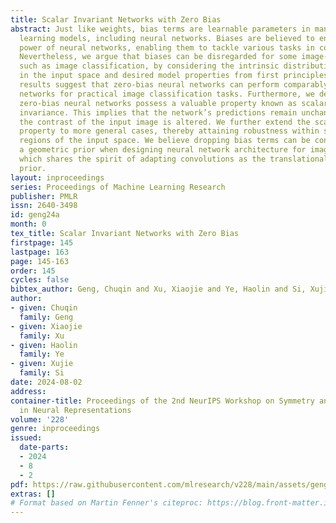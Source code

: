 ```yaml
---
title: Scalar Invariant Networks with Zero Bias
abstract: Just like weights, bias terms are learnable parameters in many popular machine
  learning models, including neural networks. Biases are believed to enhance the representational
  power of neural networks, enabling them to tackle various tasks in computer vision.
  Nevertheless, we argue that biases can be disregarded for some image-related tasks
  such as image classification, by considering the intrinsic distribution of images
  in the input space and desired model properties from first principles. Our empirical
  results suggest that zero-bias neural networks can perform comparably to normal
  networks for practical image classification tasks. Furthermore, we demonstrate that
  zero-bias neural networks possess a valuable property known as scalar (multiplicative)
  invariance. This implies that the network’s predictions remain unchanged even when
  the contrast of the input image is altered. We further extend the scalar invariance
  property to more general cases, thereby attaining robustness within specific convex
  regions of the input space. We believe dropping bias terms can be considered as
  a geometric prior when designing neural network architecture for image classification,
  which shares the spirit of adapting convolutions as the translational invariance
  prior.
layout: inproceedings
series: Proceedings of Machine Learning Research
publisher: PMLR
issn: 2640-3498
id: geng24a
month: 0
tex_title: Scalar Invariant Networks with Zero Bias
firstpage: 145
lastpage: 163
page: 145-163
order: 145
cycles: false
bibtex_author: Geng, Chuqin and Xu, Xiaojie and Ye, Haolin and Si, Xujie
author:
- given: Chuqin
  family: Geng
- given: Xiaojie
  family: Xu
- given: Haolin
  family: Ye
- given: Xujie
  family: Si
date: 2024-08-02
address:
container-title: Proceedings of the 2nd NeurIPS Workshop on Symmetry and Geometry
  in Neural Representations
volume: '228'
genre: inproceedings
issued:
  date-parts:
  - 2024
  - 8
  - 2
pdf: https://raw.githubusercontent.com/mlresearch/v228/main/assets/geng24a/geng24a.pdf
extras: []
# Format based on Martin Fenner's citeproc: https://blog.front-matter.io/posts/citeproc-yaml-for-bibliographies/
---
```

